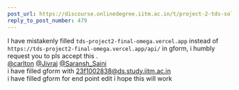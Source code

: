 ```yaml
---
post_url: https://discourse.onlinedegree.iitm.ac.in/t/project-2-tds-solver-discussion-thread/169029/480
reply_to_post_number: 479
---
```

I have mistakenly filled `tds-project2-final-omega.vercel.app` instead of `https://tds-project2-final-omega.vercel.app/api/` in gform, i humbly request you to pls accept this .  
[@carlton](/u/carlton) [@Jivraj](/u/jivraj) [@Saransh\_Saini](/u/saransh_saini)  
i have filled gform with 23f1002838@ds.study.iitm.ac.in  
i have filled gform for end point edit i hope this will work